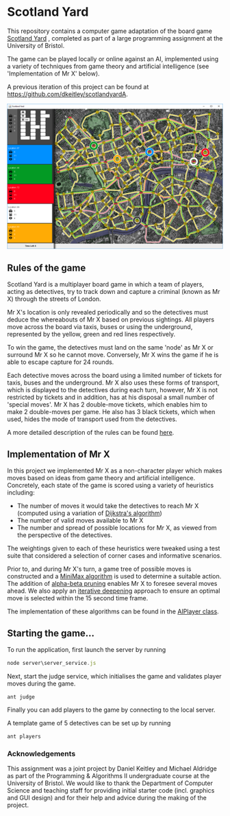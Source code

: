 # Scotland Yard

This repository contains a computer game adaptation of the board game [Scotland Yard](https://en.wikipedia.org/wiki/Scotland_Yard_(board_game)) , completed as part of a large programming assignment at the University of Bristol.  

The game can be played locally or online against an AI, implemented using a variety of techniques from game theory and artificial intelligence (see 'Implementation of Mr X' below). 

A previous iteration of this project can be found at <https://github.com/dkeitley/scotlandyardA>.



![GUI Screenshot](resources/gui.PNG)





## Rules of the game

Scotland Yard is a multiplayer board game in which a team of players, acting as detectives, try to track down and capture a criminal (known as Mr X) through the streets of London.  

Mr X's location is only revealed periodically and so the detectives must deduce the whereabouts of Mr X based on previous sightings.  All players move across the board via taxis, buses or using the underground, represented by the yellow, green and red lines respectively.  

To win the game, the detectives must land on the same 'node' as Mr X or surround Mr X so he cannot move.  Conversely, Mr X wins the game if he is able to escape capture for 24 rounds.  

Each detective moves across the board using a limited number of tickets for taxis, buses and the underground.  Mr X also uses these forms of transport, which is displayed to the detectives during each turn, however, Mr X is not restricted by tickets and in addition, has at his disposal a small number of 'special moves'.  Mr X has 2 double-move tickets, which enables him to make 2 double-moves per game. He also has 3 black tickets, which when used, hides the mode of transport used from the detectives. 

A more detailed description of the rules can be found [here](resources/Scotland_Yard_Rules.pdf). 



## Implementation of Mr X

In this project we implemented Mr X as a non-character player which makes moves based on ideas from game theory and artificial intelligence. Concretely, each state of the game is scored using a variety of heuristics including:

- The number of moves it would take the detectives to reach Mr X (computed using a variation of [Dijkstra's algorithm]([https://en.wikipedia.org/wiki/Dijkstra%27s_algorithm](https://en.wikipedia.org/wiki/Dijkstra's_algorithm)))
- The number of valid moves available to Mr X
- The number and spread of possible locations for Mr X, as viewed from the perspective of the detectives.

The weightings given to each of these heuristics were tweaked using a test suite that considered a selection of corner cases and informative scenarios. 

Prior to, and during Mr X's turn, a game tree of possible moves is constructed and a [MiniMax algorithm](<https://en.wikipedia.org/wiki/Minimax#Minimax_algorithm_with_alternate_moves>) is used to determine a suitable action. The addition of [alpha-beta pruning]([https://en.wikipedia.org/wiki/Alpha%E2%80%93beta_pruning](https://en.wikipedia.org/wiki/Alpha–beta_pruning)) enables Mr X to foresee several moves ahead.  We also apply an [iterative deepening](<https://en.wikipedia.org/wiki/Iterative_deepening_depth-first_search>) approach to ensure an optimal move is selected within the 15 second time frame. 

The implementation of these algorithms can be found in the [AIPlayer class](src/player/MyAIPlayer.java). 



## Starting the game...

To run the application, first launch the server by running

```js
node server\server_service.js
```

Next, start the judge service, which initialises the game and validates player moves during the game.

```
ant judge
```

Finally you can add players to the game by connecting to the local server. 

A template game of 5 detectives can be set up by running

```
ant players
```



### Acknowledgements

This assignment was a joint project by Daniel Keitley and Michael Aldridge as part of the Programming & Algorithms II undergraduate course at the University of Bristol.  We would like to thank the Department of Computer Science and teaching staff for providing initial starter code (incl. graphics and GUI design) and for their help and advice during the making of the project. 

